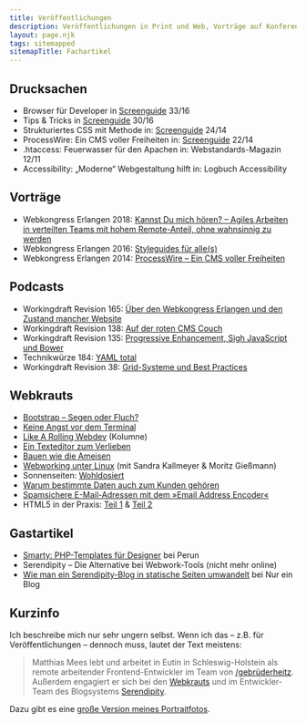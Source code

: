 ```yaml
---
title: Veröffentlichungen
description: Veröffentlichungen in Print und Web, Vorträge auf Konferenzen und Beiträge zu Podcasts
layout: page.njk
tags: sitemapped
sitemapTitle: Fachartikel
---
```


## Drucksachen

-   Browser für Developer in [Screenguide](https://www.screengui.de) 33/16
-   Tips & Tricks in [Screenguide](https://www.screengui.de) 30/16
-   Strukturiertes CSS mit Methode in: [Screenguide](https://www.screengui.de) 24/14
-   ProcessWire: Ein CMS voller Freiheiten in: [Screenguide](https://www.screengui.de) 22/14
-   .htaccess: Feuerwasser für den Apachen in: Webstandards-Magazin 12/11
-   Accessibility: „Moderne“ Webgestaltung hilft in: Logbuch Accessibility

## Vorträge

-   Webkongress Erlangen 2018: [Kannst Du mich hören? – Agiles Arbeiten in verteilten Teams mit hohem Remote-Anteil, ohne wahnsinnig zu werden](https://www.video.uni-erlangen.de/clip/id/9482)
-   Webkongress Erlangen 2016: [Styleguides für alle(s)](https://www.video.uni-erlangen.de/clip/id/6108.html)
-   Webkongress Erlangen 2014: [ProcessWire – Ein CMS voller Freiheiten](http://www.video.uni-erlangen.de/clip/id/3690.html)

## Podcasts

-   Workingdraft Revision 165: [Über den Webkongress Erlangen und den Zustand mancher Website](http://workingdraft.de/165/)
-   Workingdraft Revision 138: [Auf der roten CMS Couch](http://workingdraft.de/138/)
-   Workingdraft Revision 135: [Progressive Enhancement, Sigh JavaScript und Bower](http://workingdraft.de/135/)
-   Technikwürze 184: [YAML total](http://technikwuerze.de/podcast/technikwuerze-184-yaml-total/)
-   Workingdraft Revision 38: [Grid-Systeme und Best Practices](http://workingdraft.de/38/)

## Webkrauts

-   [Bootstrap – Segen oder Fluch?](http://webkrauts.de/artikel/2015/bootstrap-segen-oder-fluch)
-   [Keine Angst vor dem Terminal](http://webkrauts.de/artikel/2014/keine-angst-vor-dem-terminal)
-   [Like A Rolling Webdev](http://webkrauts.de/artikel/2013/kolumne-like-a-rolling-webdev) (Kolumne)
-   [Ein Texteditor zum Verlieben](http://webkrauts.de/artikel/2012/sublime-text-2)
-   [Bauen wie die Ameisen](http://www.webkrauts.de/2011/12/23/bauen-wie-die-ameisen/)
-   [Webworking unter Linux](http://www.webkrauts.de/2011/12/14/webworking-unter-linux/) (mit Sandra Kallmeyer & Moritz Gießmann)
-   Sonnenseiten: [Wohldosiert](http://www.webkrauts.de/2011/08/10/sonnenseiten-wohldosiert/)
-   [Warum bestimmte Daten auch zum Kunden gehören](http://www.webkrauts.de/2010/12/10/warum-bestimmte-daten-auch-zum-kunden-gehoeren/)
-   [Spamsichere E-Mail-Adressen mit dem »Email Address Encoder«](http://www.webkrauts.de/2009/12/07/spamsichere-email-adressen/)
-   HTML5 in der Praxis: [Teil 1](http://www.webkrauts.de/2009/10/05/html5-in-der-praxis-1/) & [Teil 2](http://www.webkrauts.de/2009/10/06/html5-in-der-praxis-2/)

## Gastartikel

-   [Smarty: PHP-Templates für Designer](https://www.perun.net/2011/04/06/gastartikel-smarty-php-templates-fuer-designer/) bei Perun
-   Serendipity – Die Alternative bei Webwork-Tools (nicht mehr online)
-   [Wie man ein Serendipity-Blog in statische Seiten umwandelt](http://www.robertlender.info/blog/archives/3246-Wie-man-ein-Serendipity-Blog-in-statische-Seiten-umwandelt) bei Nur ein Blog

## Kurzinfo

Ich beschreibe mich nur sehr ungern selbst. Wenn ich das – z.B. für Veröffentlichungen – dennoch muss, lautet der Text meistens:

> Matthias Mees lebt und arbeitet in Eutin in Schleswig-Holstein als remote arbeitender Frontend-Entwickler im Team von [/gebrüderheitz](https://gebruederheitz.de). Außerdem engagiert er sich bei den [Webkrauts](http://webkrauts.de) und im Entwickler-Team des Blogsystems [Serendipity](https://s9y.org).

Dazu gibt es eine [große Version meines Portraitfotos](/v2/uploads/matthias-mees-1024x768.jpg).
